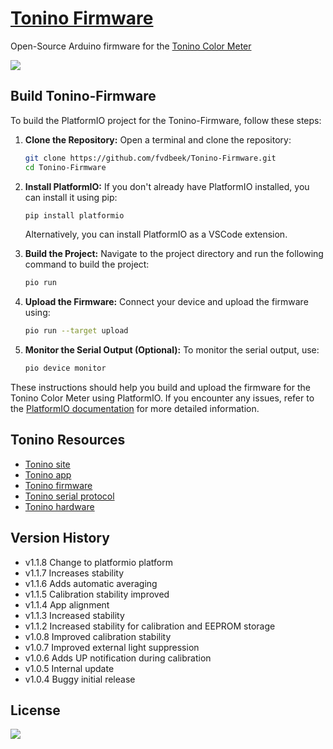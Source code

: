 [Tonino Firmware](https://github.com/myTonino/Tonino-Firmware)
===============

Open-Source Arduino firmware for the [Tonino Color Meter](http://my-tonino.com)

![](img/tonino-flow-chart.png?raw=true)

Build Tonino-Firmware
---------------------

To build the PlatformIO project for the Tonino-Firmware, follow these steps:

1. **Clone the Repository:**
   Open a terminal and clone the repository:
   ```sh
   git clone https://github.com/fvdbeek/Tonino-Firmware.git
   cd Tonino-Firmware
   ```

2. **Install PlatformIO:**
   If you don't already have PlatformIO installed, you can install it using pip:
   ```sh
   pip install platformio
   ```

   Alternatively, you can install PlatformIO as a VSCode extension.

3. **Build the Project:**
   Navigate to the project directory and run the following command to build the project:
   ```sh
   pio run
   ```

4. **Upload the Firmware:**
   Connect your device and upload the firmware using:
   ```sh
   pio run --target upload
   ```

5. **Monitor the Serial Output (Optional):**
   To monitor the serial output, use:
   ```sh
   pio device monitor
   ```

These instructions should help you build and upload the firmware for the Tonino Color Meter using PlatformIO. If you encounter any issues, refer to the [PlatformIO documentation](https://docs.platformio.org/en/latest/) for more detailed information.

Tonino Resources
----------------
- [Tonino site](http://my-tonino.com)
- [Tonino app](https://github.com/myTonino/Tonino-App)
- [Tonino firmware](https://github.com/myTonino/Tonino-Firmware)
- [Tonino serial protocol](https://github.com/myTonino/Tonino-Firmware/blob/master/Tonino-Serial.md)
- [Tonino hardware](https://github.com/myTonino/Tonino-Hardware)

Version History
---------------

- v1.1.8 Change to platformio platform
- v1.1.7 Increases stability
- v1.1.6 Adds automatic averaging
- v1.1.5 Calibration stability improved
- v1.1.4 App alignment
- v1.1.3 Increased stability
- v1.1.2 Increased stability for calibration and EEPROM storage
- v1.0.8 Improved calibration stability
- v1.0.7 Improved external light suppression
- v1.0.6 Adds UP notification during calibration
- v1.0.5 Internal update
- v1.0.4 Buggy initial release

License
-------

[![](http://upload.wikimedia.org/wikipedia/commons/4/42/License_icon-bsd-88x31.png)](LICENSE?raw=true)
